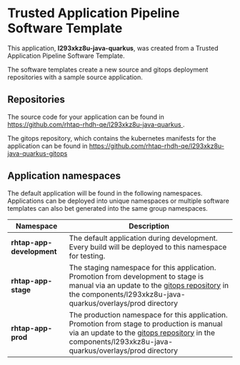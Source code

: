 # Trusted Application Pipeline Software Template

This application, **l293xkz8u-java-quarkus**, was created from a Trusted Application Pipeline Software Template.

The software templates create a new source and gitops deployment repositories with a sample source application. 

## Repositories

The source code for your application can be found in [https://github.com/rhtap-rhdh-qe/l293xkz8u-java-quarkus ](https://github.com/rhtap-rhdh-qe/l293xkz8u-java-quarkus ).
 
The gitops repository, which contains the kubernetes manifests for the application can be found in 
[https://github.com/rhtap-rhdh-qe/l293xkz8u-java-quarkus-gitops ](https://github.com/rhtap-rhdh-qe/l293xkz8u-java-quarkus-gitops ) 

## Application namespaces 

The default application will be found in the following namespaces. Applications can be deployed into unique namespaces or multiple software templates can also bet generated into the same group namespaces.  

|  Namespace   |  Description   |  
| -------- | -------- |   
| **rhtap-app-development** | The default application during development. Every build will be deployed to this namespace for testing. | 
| **rhtap-app-stage** | The staging namespace for this application. Promotion from development to stage is manual via an update to the [gitops repository](https://github.com/rhtap-rhdh-qe/l293xkz8u-java-quarkus-gitops ) in the components/l293xkz8u-java-quarkus/overlays/prod directory |  
| **rhtap-app-prod** | The production namespace for this application. Promotion from stage to production is manual via an update to the [gitops repository](https://github.com/rhtap-rhdh-qe/l293xkz8u-java-quarkus-gitops ) in the components/l293xkz8u-java-quarkus/overlays/prod directory | 